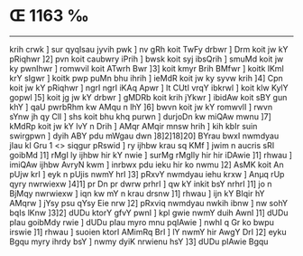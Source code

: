 # Œ 1163 ‰
---
krih crwk ] sur qyqIsau jyvih pwk ] nv gRh koit TwFy drbwr ] Drm
koit jw kY pRiqhwr ]2] pvn koit caubwry iPrih ] bwsk koit syj
ibsQrih ] smuMd koit jw ky pwnIhwr ] romwvil koit ATwrh Bwr ]3]
koit kmyr Brih BMfwr ] koitk lKmI krY sIgwr ] koitk pwp puMn bhu
ihrih ] ieMdR koit jw ky syvw krih ]4] Cpn koit jw kY pRiqhwr ] ngrI
ngrI iKAq Apwr ] lt CUtI vrqY ibkrwl ] koit klw KylY gopwl ]5]
koit jg jw kY drbwr ] gMDRb koit krih jYkwr ] ibidAw koit sBY gun
khY ] qaU pwrbRhm kw AMqu n lhY ]6] bwvn koit jw kY romwvlI ] rwvn
sYnw jh qy ClI ] shs koit bhu khq purwn ] durjoDn kw miQAw mwnu
]7] kMdRp koit jw kY lvY n Drih ] AMqr AMqir mnsw hrih ] kih
kbIr suin swirgpwn ] dyih ABY pdu mWgau dwn ]8]2]18]20]
BYrau bwxI nwmdyau jIau kI Gru 1
<> siqgur pRswid ]
ry ijhbw krau sq KMf ] jwim n aucris sRI goibMd ]1] rMgI ly ijhbw
hir kY nwie ] surMg rMgIly hir hir iDAwie ]1] rhwau ] imiQAw ijhbw
AvryN kwm ] inrbwx pdu ieku hir ko nwmu ]2] AsMK koit An pUjw krI
] eyk n pUjis nwmY hrI ]3] pRxvY nwmdyau iehu krxw ] Anµq rUp qyry
nwrwiexw ]4]1] pr Dn pr dwrw prhrI ] qw kY inkit bsY nrhrI ]1]
jo n BjMqy nwrwiexw ] iqn kw mY n krau drsnw ]1] rhwau ] ijn kY
BIqir hY AMqrw ] jYsy psu qYsy Eie nrw ]2] pRxviq nwmdyau nwkih ibnw
] nw sohY bqIs lKnw ]3]2] dUDu ktorY gfvY pwnI ] kpl gwie nwmY duih
AwnI ]1] dUDu pIau goibMdy rwie ] dUDu pIau myro mnu pqIAwie ] nwhI q
Gr ko bwpu irswie ]1] rhwau ] suoien ktorI AMimRq BrI ] lY nwmY hir
AwgY DrI ]2] eyku Bgqu myry ihrdy bsY ] nwmy dyiK nrwienu hsY ]3] dUDu
pIAwie Bgqu
####
